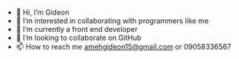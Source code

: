 - 👋 Hi, I’m Gideon
- 👀 I’m interested in collaborating with programmers like me
- 🌱 I’m currently a front end developer
- 💞️ I’m looking to collaborate on GitHub
- 📫 How to reach me amehgideon15@gmail.com or 09058336567

<!---
Giddd/Giddd is a ✨ special ✨ repository because its `README.md` (this file) appears on your GitHub profile.
You can click the Preview link to take a look at your changes.
--->
